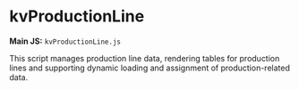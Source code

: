 # kvProductionLine

**Main JS:** `kvProductionLine.js`

This script manages production line data, rendering tables for production lines and supporting dynamic loading and assignment of production-related data.